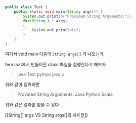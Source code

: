 
```java
public class Test {
    public static void main(String args[]) {
        System.out.println("Provided String Arguments:");
        for(String i : args)
        {
            System.out.println(i);
        }      
    }    
}
```

여기서 void main 다음의 `String args[]` 가 나오는데 

terminal에서 만들어진 class 파일을 실행한다고 해보자

> java Test python java c

위와 같이 입력하면

>Provided String Arguments:
	Java
	Python
	Scala

위와 같은 결과를 얻을 수 있다.

[[String[] args VS String args[]의 차이점]]




